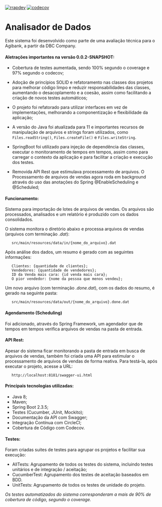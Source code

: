 [![rrapdev](https://circleci.com/gh/rrapdev/analisador-de-dados.svg?style=shield)](https://github.com/rrapdev/analisador-de-dados) [![codecov](https://codecov.io/gh/rrapdev/analisador-de-dados/branch/main/graph/badge.svg?token=NT4GgfHsFN)](https://codecov.io/gh/rrapdev/analisador-de-dados)

# Analisador de Dados
Este sistema foi desenvolvido como parte de uma avaliação técnica para o Agibank, a partir da DBC Company.

#### Aletrações importantes na versão 0.0.2-SNAPSHOT:

 * Cobertura de testes aumentada, sendo 100% segundo o coverage e 97% segundo o codecov;

 * Adoção de princípios SOLID e refatoramento nas classes dos projetos para melhorar código limpo e reduzir 
 responsabilidades das classes, aumentando
  o desacoplamento e a coesão, assim como facilitando a criação de novos testes automáticos;
  
 * O projeto foi refatorado para utilizar interfaces em vez de implementações, melhorando a componentização e flexibilidade
 da aplicação;
 
 * A versão do Java foi atualizada para 11 e importantes recursos de manipulação de arquivos e strings foram utilizados, como 
 `Files.readString()`, `Files.createFile()` e `Files.writeString`.
 
 * SpringBoot foi utilizado para injeção de dependência das classes, executar o monitoramento de tempos em tempos, 
 assim como para carregar o contexto da aplicação e para facilitar a criação e execução dos testes.
 
  * Removida API Rest que estimulava processamento de arquivos. O Processamento de arquivos de vendas agora roda em 
  background através do uso das anotações do Spring @EnableScheduling e @Scheduled;

#### Funcionamento:
Sistema para importação de lotes de arquivos de vendas. Os arquivos são processados, analisados e um relatório é
produzido com os dados consolidados.

O sistema monitora o diretório abaixo e processa arquivos de vendas (arquivos com 
terminação *.dat*):

```
   src/main/resources/data/in/{nome_do_arquivo}.dat
```

Após análise dos dados, um resumo é gerado com as seguintes informações:

```
   Clientes: {quantidade de clientes};
   Vendedores: {quantidade de vendedores};
   ID da Venda mais cara: {id venda mais cara};
   O pior vendedor: {nome da pessoa que menos vendeu};
```

Um novo arquivo (com terminação *.done.dat*), com os dados do resumo, é gerado na seguinte pasta:

```
   src/main/resources/data/out/{nome_do_arquivo}.done.dat
```

#### Agendamento (Scheduling)
Foi adicionado, através do Spring Framework, um agendador que de tempos em tempos verifica arquivos de vendas na pasta de 
entrada.

#### API Rest:
Apesar do sistema ficar monitorando a pasta de entrada em busca de arquivos de vendas, também foi criada uma API para
estimular o processamento de arquivos de vendas de forma reativa. Para testá-la, após executar o projeto, acesse a URL:

```
   http://localhost:8181/swagger-ui.html
```

#### Principais tecnologias utilizadas:

 * Java 8;
 * Maven;
 * Spring Boot 2.3.5;
 * Testes (Cucumber, JUnit, Mockito);
 * Documentação da API com Swagger;
 * Integração Contínua com CircleCI;
 * Cobertura de Código com Codecov.
 
 #### Testes:
 
Foram criadas suites de testes para agrupar os projetos e facilitar sua execução:
 
  * AllTests: Agrupamento de todos os testes do sistema, incluindo testes unitários e de integração / aceitação;
  * CucumberTest: Agrupamento dos testes de aceitação baseados em BDD.
  * UnitTests: Agrupamento de todos os testes de unidade do projeto.
  
  *Os testes automatizados do sistema corresponderam a mais de 90% de cobertura de código, 
  segundo o coverage.*
